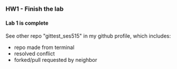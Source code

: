 
### HW1 - Finish the lab
#### Lab 1 is complete
See other repo "gittest_ses515" in my github profile, which includes:
* repo made from terminal 
* resolved conflict
* forked/pull requested by neighbor
